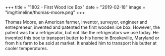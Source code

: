 +++
title = "1802 - First Wood Ice Box"
date = "2019-02-18"
image = "img/timeline/thomas-moore.png"
+++

Thomas Moore, an American farmer, inventor, surveyor, engineer and entrepreneur, invented and patented the first wooden ice box. However, the patent was for a refrigerator, but not like the refrigerators we use today. He invented this box to transport butter to his home in Brookeville, Maryland or from his farm to be sold at market. It enabled him to transport his butter at cooler temperatures. 

<!--more-->
